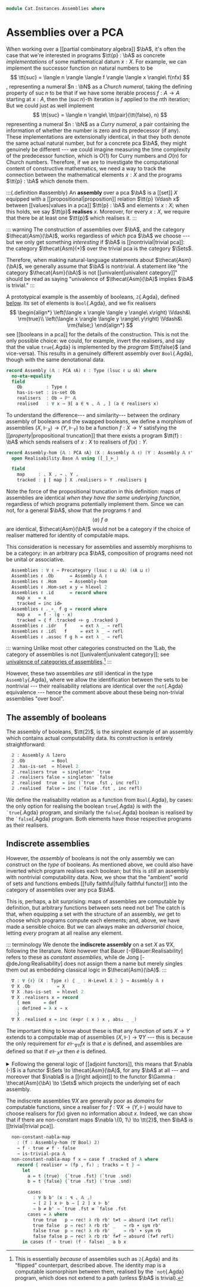 <!--
```agda
open import 1Lab.Reflection.HLevel

open import Cat.Functor.Adjoint
open import Cat.Prelude

open import Data.Partial.Total
open import Data.Partial.Base

open import Realisability.PCA.Trivial
open import Realisability.PCA

import 1Lab.Reflection as R

import Cat.Reasoning as Cat

import Realisability.Data.Bool
import Realisability.PCA.Sugar
import Realisability.Base

open R hiding (def ; absurd)
open Functor
open _=>_
open _⊣_
```
-->

```agda
module Cat.Instances.Assemblies where
```

<!--
```agda
private variable
  ℓ ℓ' ℓA : Level
  𝔸 : PCA ℓA
```
-->

# Assemblies over a PCA

When working over a [[partial combinatory algebra]] $\bA$, it's often
the case that we're interested in programs $\tt{p} : \bA$ as concrete
*implementations* of some mathematical datum $x : X$. For example, we
can implement the successor function on natural numbers to be
$$
\tt{suc} = \langle n \rangle \langle f \rangle \langle x \rangle\ f(nfx)
$$,
representing a numeral $n : \bN$ as a *Church numeral*, taking the
defining property of $\operatorname{suc} n$ to be that if we have some
iterable process $f : A \to A$ starting at $x : A$, then the
$(\operatorname{suc} n)$-th iteration is $f$ applied to the $n$th
iteration; But we could just as well implement
$$
\tt{suc} = \langle n \rangle\ \tt{pair}(\tt{false}, n)
$$
representing a numeral $n : \bN$ as a *Curry numeral*, a pair containing
the information of whether the number is zero and its predecessor (if
any). These implementations are extensionally identical, in that they
both denote the same actual natural number, but for a concrete pca $\bA$,
they might genuinely be different --- we could imagine measuring the
time complexity of the predecessor function, which is $O(1)$ for Curry
numbers and $O(n)$ for Church numbers. Therefore, if we are to
investigate the computational content of constructive mathematics, we
need a way to track the connection between the mathematical elements $x
: X$ and the programs $\tt{p} : \bA$ which denote them.

:::{.definition #assembly}
An **assembly** over a pca $\bA$ is a [[set]] $X$ equipped with a
[[propositional|proposition]] relation $\tt{p} \Vdash x$ between
[[values|values in a pca]] $\tt{p} : \bA$ and elements $x : X$; when
this holds, we say $\tt{p}$ **realises** $x$. Moreover, for every $x :
X$, we require that there be at least one $\tt{p}$ which realises it.
:::

::: warning
The construction of assemblies over $\bA$, and the category
$\thecat{Asm}(\bA)$, works regardless of *which* pca $\bA$ we choose ---
but we only get something *interesting* if $\bA$ is [[nontrivial|trivial
pca]]: the category $\thecat{Asm}(*)$ over the trivial pca is the
category $\Sets$.

Therefore, when making natural-language statements about
$\thecat{Asm}(\bA)$, we generally assume that $\bA$ is nontrivial. A
statement like "the category $\thecat{Asm}(\bA)$ is not
[[univalent|univalent category]]" should be read as saying "univalence
of $\thecat{Asm}(\bA)$ implies $\bA$ is trivial."
:::

A prototypical example is the assembly of booleans, `𝟚`{.Agda}, defined
[below](#the-assembly-of-booleans). Its set of elements is
`Bool`{.Agda}, and we fix realisers
$$
\begin{align*}
\left(\langle x \rangle \langle y \rangle\ x\right) \Vdash&\ \rm{true}\\
\left(\langle x \rangle \langle y \rangle\ y\right) \Vdash&\ \rm{false;}
\end{align*}
$$
see [[booleans in a pca]] for the details of the construction. This is not
the only possible choice: we could, for example, invert the realisers,
and say that the value `true`{.Agda} is implemented by the *program*
$\tt{false}$ (and vice-versa). This results in a genuinely different
assembly over `Bool`{.Agda}, though with the same denotational data.

```agda
record Assembly (𝔸 : PCA ℓA) ℓ : Type (lsuc ℓ ⊔ ℓA) where
  no-eta-equality
  field
    Ob         : Type ℓ
    has-is-set : is-set Ob
    realisers  : Ob → ℙ⁺ 𝔸
    realised   : ∀ x → ∃[ a ∈ ↯ ⌞ 𝔸 ⌟ ] (a ∈ realisers x)
```

<!--
```agda
  module _ {x : Ob} where open ℙ⁺ (realisers x) using (defined) public

open Assembly public

private variable
  X Y Z : Assembly 𝔸 ℓ

instance
  Underlying-Assembly : Underlying (Assembly 𝔸 ℓ)
  Underlying-Assembly = record { ⌞_⌟ = Assembly.Ob }

  hlevel-proj-asm : hlevel-projection (quote Assembly.Ob)
  hlevel-proj-asm .hlevel-projection.has-level = quote Assembly.has-is-set
  hlevel-proj-asm .hlevel-projection.get-level _ = pure (quoteTerm (suc (suc zero)))
  hlevel-proj-asm .hlevel-projection.get-argument (_ ∷ _ ∷ _ ∷ c v∷ []) = pure c
  hlevel-proj-asm .hlevel-projection.get-argument (_ ∷ c v∷ []) = pure c
  {-# CATCHALL #-}
  hlevel-proj-asm .hlevel-projection.get-argument _ = typeError []

module _ (X : Assembly 𝔸 ℓ) (a : ↯ ⌞ 𝔸 ⌟) (x : ⌞ X ⌟) where
  open Ω (X .realisers x .mem a) renaming (∣_∣ to [_]_⊩_) public

-- This module can't be parametrised so this display form can fire
-- (otherwise it gets closed over pattern variables that aren't solvable
-- from looking at the expression, like the level and the PCA):
{-# DISPLAY realisers X x .ℙ⁺.mem a = [ X ] a ⊩ x #-}

subst⊩
  : {𝔸 : PCA ℓA} (X : Assembly 𝔸 ℓ) {x : ⌞ X ⌟} {p q : ↯ ⌞ 𝔸 ⌟}
  → [ X ] p ⊩ x → q ≡ p → [ X ] q ⊩ x
subst⊩ X {x} hx p = subst (_∈ X .realisers x) (sym p) hx
```
-->

To understand the difference--- and similarity--- between the ordinary
assembly of booleans and the swapped booleans, we define a morphism of
assemblies $(X, \Vdash_X) \to (Y, \Vdash_Y)$ to be a function $f : X \to
Y$ satisfying the [[*property*|propositional truncation]] that there
exists a program $\tt{f} : \bA$ which sends realisers of $x : X$ to
realisers of $f(x) : Y$.

```agda
record Assembly-hom {𝔸 : PCA ℓA} (X : Assembly 𝔸 ℓ) (Y : Assembly 𝔸 ℓ') : Type (ℓA ⊔ ℓ ⊔ ℓ') where
  open Realisability.Base 𝔸 using ([_]_⊢_)

  field
    map     : ⌞ X ⌟ → ⌞ Y ⌟
    tracked : ∥ [ map ] X .realisers ⊢ Y .realisers ∥
```

Note the force of the propositional truncation in this definition: maps
of assemblies are identical *when they have the same underlying
function*, regardless of which programs potentially implement them.
Since we can not, for a general $\bA$, show that the programs
$\mathtt{f}$ and
$$
\langle a \rangle\ f\ a
$$
are identical, $\thecat{Asm}(\bA)$ would not be a category if the choice
of realiser mattered for identity of computable maps.

<!--
```agda
private unquoteDecl eqv = declare-record-iso eqv (quote Assembly-hom)

instance
  H-Level-Assembly-hom : ∀ {n} → H-Level (Assembly-hom X Y) (2 + n)
  H-Level-Assembly-hom = basic-instance 2 $ Iso→is-hlevel 2 eqv (hlevel 2)

  Extensional-Assembly-hom
    : ∀ {ℓr} ⦃ _ : Extensional (⌞ X ⌟ → ⌞ Y ⌟) ℓr ⦄
    → Extensional (Assembly-hom X Y) ℓr
  Extensional-Assembly-hom ⦃ e ⦄ = injection→extensional! (λ p → Iso.injective eqv (Σ-prop-path! p)) e

  Funlike-Assembly-hom : Funlike (Assembly-hom X Y) ⌞ X ⌟ λ _ → ⌞ Y ⌟
  Funlike-Assembly-hom = record { _·_ = Assembly-hom.map }

{-# DISPLAY Assembly-hom.map f x = f · x #-}

-- Helper record for constructing an assembly map when the realiser is
-- known/does not depend on other truncated data.

record make-assembly-hom {𝔸 : PCA ℓA} (X : Assembly 𝔸 ℓ) (Y : Assembly 𝔸 ℓ') : Type (ℓA ⊔ ℓ ⊔ ℓ') where
  open Realisability.PCA.Sugar 𝔸 using (_⋆_)
  field
    map      : ⌞ X ⌟ → ⌞ Y ⌟
    realiser : ↯⁺ 𝔸
    tracks   : {x : ⌞ X ⌟} {a : ↯ ⌞ 𝔸 ⌟} (ah : [ X ] a ⊩ x) → [ Y ] realiser ⋆ a ⊩ map x

open Assembly-hom public

to-assembly-hom
  : ∀ {𝔸 : PCA ℓA} {X : Assembly 𝔸 ℓ} {Y : Assembly 𝔸 ℓ'}
  → make-assembly-hom X Y
  → Assembly-hom X Y
{-# INLINE to-assembly-hom #-}

to-assembly-hom f = record { make-assembly-hom f using (map) ; tracked = inc record { make-assembly-hom f } }

module _ (𝔸 : PCA ℓA) where
  open Realisability.Base 𝔸
  open Realisability.PCA.Sugar 𝔸
  open Realisability.Data.Bool 𝔸

  open Assembly-hom
  open Precategory
```
-->

This consideration is necessary for assemblies and assembly morphisms to
be a category: in an arbitrary pca $\bA$, composition of programs need
not be unital or associative.

```agda
  Assemblies : ∀ ℓ → Precategory (lsuc ℓ ⊔ ℓA) (ℓA ⊔ ℓ)
  Assemblies ℓ .Ob      = Assembly 𝔸 ℓ
  Assemblies ℓ .Hom     = Assembly-hom
  Assemblies ℓ .Hom-set x y = hlevel 2
  Assemblies ℓ .id      = record where
    map x   = x
    tracked = inc id⊢
  Assemblies ℓ ._∘_ f g = record where
    map x   = f · (g · x)
    tracked = ⦇ f .tracked ∘⊢ g .tracked ⦈
  Assemblies ℓ .idr   f     = ext λ _ → refl
  Assemblies ℓ .idl   f     = ext λ _ → refl
  Assemblies ℓ .assoc f g h = ext λ _ → refl
```

::: warning
Unlike most other categories constructed on the 1Lab, the category of
assemblies is not [[univalent|univalent category]]; see [univalence of
categories of assemblies](Cat.Instances.Assemblies.Univalence.html).[^univalence]
:::

[^univalence]:
    This is essentially *because* of assemblies such as `𝟚`{.Agda}
    and its "flipped" counterpart, described above. The identity map is
    a computable isomorphism between them, realised by the `` `not
    ``{.Agda} program, which does not extend to a path (unless $\bA$ is
    trivial).

However, these two assemblies *are* still identical in the type
`Assembly`{.Agda}, where we allow the identification between the sets to
be nontrivial --- their realisability relations are identical over the
`not`{.Agda} equivalence --- hence the comment above about these being
non-trivial assemblies "over bool".

<!--
```agda
  _ = not
  _ = `not
```
-->

## The assembly of booleans

The assembly of booleans, $\tt{2}$, is the simplest example of an
assembly which contains actual computability data. Its construction is
entirely straightforward:

```agda
  𝟚 : Assembly 𝔸 lzero
  𝟚 .Ob          = Bool
  𝟚 .has-is-set  = hlevel 2
  𝟚 .realisers true  = singleton⁺ `true
  𝟚 .realisers false = singleton⁺ `false
  𝟚 .realised  true  = inc (`true .fst , inc refl)
  𝟚 .realised  false = inc (`false .fst , inc refl)
```

We define the realisability relation as a function from `Bool`{.Agda},
by cases: the only option for realising the boolean `true`{.Agda} is
with the `` `true ``{.Agda} program, and similarly the `false`{.Agda}
boolean is realised by the `` `false ``{.Agda} program. Both elements
have those respective programs as their realisers.

## Indiscrete assemblies

However, the *assembly* of booleans is not the only assembly we can
construct on the *type* of booleans. As mentioned above, we could also
have inverted which program realises each boolean; but this is *still*
an assembly with nontrivial computability data. Now, we show that the
"ambient" world of sets and functions embeds [[fully faithful|fully
faithful functor]] into the category of assemblies over any pca $\bA$.

This is, perhaps, a bit surprising: maps of assemblies are computable by
definition, but arbitrary functions between sets need not be! The catch
is that, when equipping a set with the structure of an assembly, *we*
get to choose which programs compute each elements; and, above, we have
made a sensible choice. But we can always make an *adversarial* choice,
letting *every* program at all realise any element.

::: terminology
We denote the **indiscrete assembly** on a set $X$ as $\nabla X$,
following the literature. Note however that Bauer
[-@Bauer:Realisability] refers to these as *constant assemblies*, while
de Jong [-@deJong:Realisability] does not assign them a name but merely
singles them out as embedding classical logic in $\thecat{Asm}(\bA)$.
:::

```agda
  ∇ : ∀ {ℓ} (X : Type ℓ) ⦃ _ : H-Level X 2 ⦄ → Assembly 𝔸 ℓ
  ∇ X .Ob          = X
  ∇ X .has-is-set  = hlevel 2
  ∇ X .realisers x = record
    { mem     = def
    ; defined = λ x → x
    }
  ∇ X .realised x = inc (expr ⟨ x ⟩ x , abs↓ _ _)
```

The important thing to know about these is that any function of sets $X
\to Y$ extends to a computable map of assemblies $(X, \Vdash) \to \nabla
Y$ --- this is because the only requirement for $e \Vdash_{\nabla Y} f
x$ is that $e$ is defined, and assemblies are defined so that if $e
\Vdash_X x$ then $e$ is defined.

<details>
<summary>Following the general logic of [[adjoint functors]], this means
that $\nabla (-)$ is a functor $\Sets \to \thecat{Asm}(\bA)$, for any
$\bA$ at all --- and moreover that $\nabla$ is a [[right adjoint]] to
the functor $\Gamma : \thecat{Asm}(\bA) \to \Sets$ which projects the
underlying set of each assembly.</summary>

```agda
  Cofree : Functor (Sets ℓ) (Assemblies ℓ)
  Cofree .F₀ X = ∇ ⌞ X ⌟
  Cofree .F₁ f = to-assembly-hom record where
    map       = f
    realiser  = val ⟨ x ⟩ x
    tracks ha = subst ⌞_⌟ (sym (abs-β _ [] (_ , ha))) ha
  Cofree .F-id    = ext λ _ → refl
  Cofree .F-∘ f g = ext λ _ → refl

  Forget : Functor (Assemblies ℓ) (Sets ℓ)
  Forget .F₀ X    = el! ⌞ X ⌟
  Forget .F₁ f    = f ·_
  Forget .F-id    = refl
  Forget .F-∘ f g = refl

  Forget⊣∇ : Forget {ℓ} ⊣ Cofree
  Forget⊣∇ .unit .η X = to-assembly-hom record where
    map x     = x
    realiser  = val ⟨ x ⟩ x
    tracks ha = subst ⌞_⌟ (sym (abs-β _ [] (_ , X .defined ha))) (X .defined ha)

  Forget⊣∇ .unit .is-natural x y f = ext λ _ → refl
  Forget⊣∇ .counit .η X a = a
  Forget⊣∇ .counit .is-natural x y f = refl
  Forget⊣∇ .zig = refl
  Forget⊣∇ .zag = ext λ _ → refl
```

</details>

The indiscrete assemblies $\nabla X$ are generally poor as *domains* for
computable functions, since a realiser for $f : \nabla X \to (Y,
\Vdash)$ would have to choose realisers for $f(x)$ given no information
about $x$. Indeed, we can show that if there are non-constant maps
$\nabla \{0, 1\} \to \tt{2}$, then $\bA$ is [[trivial|trivial pca]].

```agda
  non-constant-nabla-map
    : (f : Assembly-hom (∇ Bool) 𝟚)
    → f · true ≠ f · false
    → is-trivial-pca 𝔸
  non-constant-nabla-map f x = case f .tracked of λ where
    record { realiser = (fp , f↓) ; tracks = t } →
      let
        a = t {true}  {`true .fst} (`true .snd)
        b = t {false} {`true .fst} (`true .snd)

        cases
          : ∀ b b' (x : ↯ ⌞ 𝔸 ⌟)
          → [ 𝟚 ] x ⊩ b → [ 𝟚 ] x ⊩ b'
          → b ≠ b' → `true .fst ≡ `false .fst
        cases = λ where
          true true   p → rec! λ rb rb' t≠t → absurd (t≠t refl)
          true false  p → rec! λ rb rb' _   → rb ∙ sym rb'
          false true  p → rec! λ rb rb' _   → rb' ∙ sym rb
          false false p → rec! λ rb rb' f≠f → absurd (f≠f refl)
      in cases (f · true) (f · false) _ a b x
```

<!--
```agda
module Asm {ℓA ℓ} {𝔸 : PCA ℓA} = Cat (Assemblies 𝔸 ℓ)
```
-->
